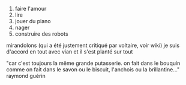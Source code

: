 1. faire l'amour
2. lire
3. jouer du piano
4. nager
5. construire des robots

mirandolons
(qui a été justement critiqué par voltaire, voir wiki)
je suis d'accord en tout avec vian
et il s'est planté sur tout

"car c'est toujours la même grande putasserie.
on fait dans le bouquin comme on fait dans le savon ou le biscuit,
l'anchois ou la brillantine..."
raymond guérin



